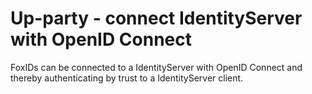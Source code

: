 ﻿# Up-party - connect IdentityServer with OpenID Connect

FoxIDs can be connected to a IdentityServer with OpenID Connect and thereby authenticating by trust to a IdentityServer client.



